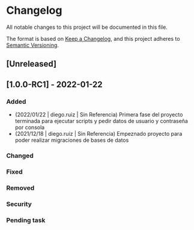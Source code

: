 # Changelog
All notable changes to this project will be documented in this file.

The format is based on [Keep a Changelog](https://keepachangelog.com/en/1.0.0/),
and this project adheres to [Semantic Versioning](https://semver.org/spec/v2.0.0.html).

## [Unreleased]

## [1.0.0-RC1] - 2022-01-22
### Added

- (2022/01/22 | diego.ruiz | Sin Referencia) Primera fase del proyecto terminada para ejecutar scripts y pedir datos de usuario y contraseña por consola 
- (2021/12/18 | diego.ruiz | Sin Referencia) Empeznado proyecto para poder realizar migraciones de bases de datos

### Changed

### Fixed

### Removed

### Security 

### Pending task